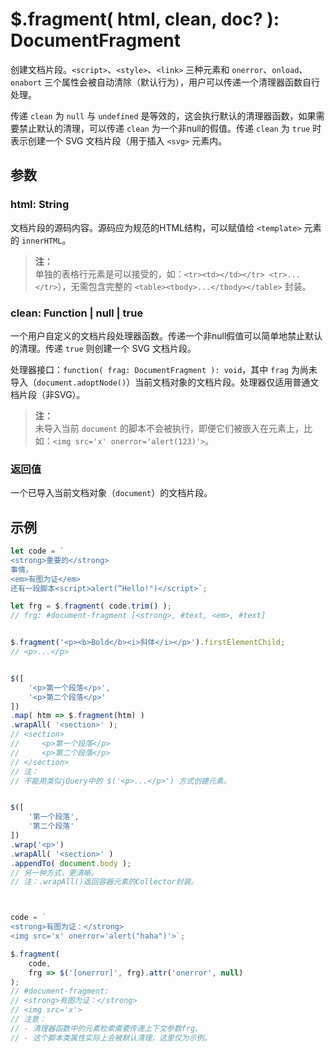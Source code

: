 # $.fragment( html, clean, doc? ): DocumentFragment

创建文档片段。`<script>`、`<style>`、`<link>` 三种元素和 `onerror`、`onload`、`onabort` 三个属性会被自动清除（默认行为），用户可以传递一个清理器函数自行处理。

传递 `clean` 为 `null` 与 `undefined` 是等效的，这会执行默认的清理器函数，如果需要禁止默认的清理，可以传递 `clean` 为一个非null的假值。传递 `clean` 为 `true` 时表示创建一个 SVG 文档片段（用于插入 `<svg>` 元素内。



## 参数

### html: String

文档片段的源码内容。源码应为规范的HTML结构，可以赋值给 `<template>` 元素的 `innerHTML`。

> **注：**<br>
> 单独的表格行元素是可以接受的，如：`<tr><td></td></tr> <tr>...</tr>`），无需包含完整的 `<table><tbody>...</tbody></table>` 封装。


### clean: Function | null | true

一个用户自定义的文档片段处理器函数。传递一个非null假值可以简单地禁止默认的清理。传递 `true` 则创建一个 SVG 文档片段。

处理器接口：`function( frag: DocumentFragment ): void`，其中 `frag` 为尚未导入（`document.adoptNode()`）当前文档对象的文档片段。处理器仅适用普通文档片段（非SVG）。

> **注：**<br>
> 未导入当前 `document` 的脚本不会被执行，即便它们被嵌入在元素上，比如：`<img src='x' onerror='alert(123)'>`。


### 返回值

一个已导入当前文档对象（`document`）的文档片段。


## 示例

```js
let code = `
<strong>重要的</strong>
事情，
<em>有图为证</em>
还有一段脚本<script>alert(“Hello!")</script>`;

let frg = $.fragment( code.trim() );
// frg: #document-fragment [<strong>, #text, <em>, #text]


$.fragment('<p><b>Bold</b><i>斜体</i></p>').firstElementChild;
// <p>...</p>


$([
    '<p>第一个段落</p>',
    '<p>第二个段落</p>'
])
.map( htm => $.fragment(htm) )
.wrapAll( '<section>' );
// <section>
//     <p>第一个段落</p>
//     <p>第二个段落</p>
// </section>
// 注：
// 不能用类似jQuery中的 $('<p>...</p>') 方式创建元素。


$([
    '第一个段落',
    '第二个段落'
])
.wrap('<p>')
.wrapAll( '<section>' )
.appendTo( document.body );
// 另一种方式，更清晰。
// 注：.wrapAll()返回容器元素的Collector封装。



code = `
<strong>有图为证：</strong>
<img src='x' onerror='alert("haha")'>`;

$.fragment(
    code,
    frg => $('[onerror]', frg).attr('onerror', null)
);
// #document-fragment:
// <strong>有图为证：</strong>
// <img src='x'>
// 注意：
// - 清理器函数中的元素检索需要传递上下文参数frg。
// - 这个脚本类属性实际上会被默认清理，这里仅为示例。
```
